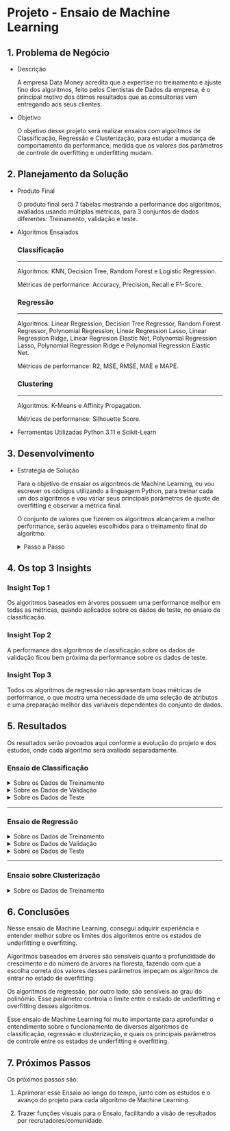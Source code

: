 # Projeto - Ensaio de Machine Learning

## 1. Problema de Negócio

  * Descrição
    
    A empresa Data Money acredita que a expertise no treinamento e ajuste fino dos algoritmos, feito pelos Cientistas de Dados da empresa, é o principal motivo dos ótimos resultados que as consultorias vem entregando aos seus clientes.

  * Objetivo

    O objetivo desse projeto será realizar ensaios com algoritmos de Classificação, Regressão e Clusterização, para estudar a mudança de comportamento da performance, medida que os valores dos parâmetros de controle de overfitting e underfitting mudam.

## 2. Planejamento da Solução

 * Produto Final

    O produto final será 7 tabelas mostrando a performance dos algoritmos, avaliados usando múltiplas métricas, para 3 conjuntos de dados diferentes: Treinamento, validação e teste.

 * Algoritmos Ensaiados

   ### Classificação
   ---
   Algoritmos: KNN, Decision Tree, Random Forest e Logistic Regression.

   Métricas de performance: Accuracy, Precision, Recall e F1-Score.

   ### Regressão
   ---
   Algoritmos: Linear Regression, Decision Tree Regressor, Random Forest Regressor, Polynomial Regression, Linear Regression Lasso, Linear Regression Ridge, Linear Regresion Elastic Net, Polynomial Regression Lasso, Polynomial Regression Ridge e Polynomial Regression Elastic Net.

   Métricas de performance: R2, MSE, RMSE, MAE e MAPE.

   ### Clustering
   ---
   Algoritmos: K-Means e Affinity Propagation.

   Métricas de performance: Silhouette Score.

* Ferramentas Utilizadas
  Python 3.11 e Scikit-Learn

## 3. Desenvolvimento
* Estratégia de Solução
  
  Para o objetivo de ensaiar os algoritmos de Machine Learning, eu vou escrever os códigos utilizando a linguagem Python, para treinar cada um dos algoritmos e vou variar seus principais parâmetros de ajuste de overfitting e observar a métrica final.

  O conjunto de valores que fizerem os algoritmos alcançarem a melhor performance, serão aqueles escolhidos para o treinamento final do algoritmo.

  <details>
  <summary>Passo a Passo</summary>
   Passo 1 -> Divisão dos dados em treino, teste e validação.


   Passo 2 -> Treinamento dos algoritmos com os dados de treinamento, utilizando os parâmetros “default”.
  
   Passo 3 -> Medir a performance dos algoritmos treinados com o parâmetro default, utilizando o conjunto de dados de treinamento.
  
   Passo 4 -> Medir a performance dos algoritmos treinados com o parâmetro “default”, utilizando o conjunto de dados de validação.
  
   Passo 5 -> Alternar os valores dos principais parâmetros que controlam o overfitting do algoritmo até encontrar o conjunto de parâmetros apresente a melhor performance dos algoritmos.
  
   Passo 6 -> Unir os dados de treinamento e validação
  
   Passo 7 -> Retreinar o algoritmo com a união dos dados de treinamento e validação, utilizando os melhores valores para os parâmetros de controle do algoritmo.
  
   Passo 8 -> Medir a performance dos algoritmos treinados com os melhores parâmetro, utilizando o conjunto de dados de teste.
  
   Passo 9 -> Avaliar os ensaios e anotar os 3 principais Insights que se destacaram.
  </details>

## 4. Os top 3 Insights

### Insight Top 1
Os algoritmos baseados em árvores possuem uma performance melhor em todas as métricas, quando aplicados sobre os dados de teste, no ensaio de classificação.

### Insight Top 2
A performance dos algoritmos de classificação sobre os dados de validação ficou bem próxima da performance sobre os dados de teste.

### Insight Top 3
Todos os algoritmos de regressão não apresentam boas métricas de performance, o que mostra uma necessidade de uma seleção de atributos e uma preparação melhor das variáveis dependentes do conjunto de dados.

## 5. Resultados
Os resultados serão povoados aqui conforme a evolução do projeto e dos estudos, onde cada algoritmo será avaliado separadamente.

### Ensaio de Classificação
<details>
  <summary>Sobre os Dados de Treinamento</summary>
  
  | Algorithm            | Accuracy | Precision | Recall  | F1_score |
  |----------------------|----------|-----------|---------|----------|
  | KNN                  | x | x  | x|      x    |x
  | Decision Tree        | x | x  | x|          |
  | Random Forest        | x | x
</details>

<details>
  <summary>Sobre os Dados de Validação</summary>
  
  | Algorithm            | Accuracy | Precision | Recall  | F1_score |
  |----------------------|----------|-----------|---------|----------|
  | KNN                  | x | x  | x|      x    |x
  | Decision Tree        | x | x  | x|          |
  | Random Forest        | x | x
</details>

<details>
  <summary>Sobre os Dados de Teste</summary>
  
  | Algorithm            | Accuracy | Precision | Recall  | F1_score |
  |----------------------|----------|-----------|---------|----------|
  | KNN                  | x | x  | x|      x    |x
  | Decision Tree        | x | x  | x|          |
  | Random Forest        | x | x
</details>

---

### Ensaio de Regressão
<details>
  <summary>Sobre os Dados de Treinamento</summary>
  
  | Algorithm                        | R2        | MSE       | RMSE      | MAE       | MAPE      |
  |----------------------------------|-----------|-----------|-----------|-----------|-----------|
  | Baseline                         | x  | x| x | x |           |
  | Linear Regression                | x  | x| x | x |           |
  | Decision Tree                    | x  | x| x | x |           |
  | Random Forest                    | x  | x | x  | x  |           |
  | Polynomial Regression            | x  | x| x | x |           |
  | Linear Regression Lasso           | x  | x| x | x |           |
  | Linear Regression Ridge           | x  | x|x | x |           |
  | Linear Regression Elastic Net     | x  | x| x | x |           |
  | Polynomial Regression Lasso       | x  | x| x | x |           |
  | Polynomial Regression Ridge       | x  | x| x | x |           |
  | Polynomial Regression Elastic Net | x  | x| x | x |           |
  
</details>

<details>
  <summary>Sobre os Dados de Validação</summary>
  
  | Algorithm                        | R2        | MSE       | RMSE      | MAE       | MAPE      |
  |----------------------------------|-----------|-----------|-----------|-----------|-----------|
  | Baseline                         | x  | x| x | x |           |
  | Linear Regression                | x  | x| x | x |           |
  | Decision Tree                    | x  | x| x | x |           |
  | Random Forest                    | x  | x | x  | x  |           |
  | Polynomial Regression            | x  | x| x | x |           |
  | Linear Regression Lasso           | x  | x| x | x |           |
  | Linear Regression Ridge           | x  | x|x | x |           |
  | Linear Regression Elastic Net     | x  | x| x | x |           |
  | Polynomial Regression Lasso       | x  | x| x | x |           |
  | Polynomial Regression Ridge       | x  | x| x | x |           |
  | Polynomial Regression Elastic Net | x  | x| x | x |           |
  
</details>

<details>
  <summary>Sobre os Dados de Teste</summary>
  
  | Algorithm                        | R2        | MSE       | RMSE      | MAE       | MAPE      |
  |----------------------------------|-----------|-----------|-----------|-----------|-----------|
  | Baseline                         | x  | x| x | x |           |
  | Linear Regression                | x  | x| x | x |           |
  | Decision Tree                    | x  | x| x | x |           |
  | Random Forest                    | x  | x | x  | x  |           |
  | Polynomial Regression            | x  | x| x | x |           |
  | Linear Regression Lasso           | x  | x| x | x |           |
  | Linear Regression Ridge           | x  | x|x | x |           |
  | Linear Regression Elastic Net     | x  | x| x | x |           |
  | Polynomial Regression Lasso       | x  | x| x | x |           |
  | Polynomial Regression Ridge       | x  | x| x | x |           |
  | Polynomial Regression Elastic Net | x  | x| x | x |           |
  
</details>

---

### Ensaio sobre Clusterização

<details>
  <summary>Sobre os Dados de Treinamento</summary>
  
  | Algorithm             | Clusters | Silhouette Score |
  |-----------------------|----------|------------------|
  | KMeans                | x       |                  |
  | AffinityPropagation   | x       |                  |
  
</details>


## 6. Conclusões
  Nesse ensaio de Machine Learning, consegui adquirir experiência e entender melhor sobre os limites dos algoritmos entre os estados de underfitting e overfitting.

  Algoritmos baseados em árvores são sensíveis quanto a profundidade do crescimento e do número de árvores na floresta, fazendo com que a escolha correta dos valores desses parâmetros impeçam os algoritmos de entrar no estado de overfitting.

  Os algoritmos de regressão, por outro lado, são sensíveis ao grau do polinômio. Esse parâmetro controla o limite entre o estado de underfitting e overfitting desses algoritmos.

  Esse ensaio de Machine Learning foi muito importante para aprofundar o entendimento sobre o funcionamento de diversos algoritmos de classificação, regressão e clusterização, e quais os principais parâmetros de controle entre os estados de underfitting e overfitting.

## 7. Próximos Passos
  Os próximos passos são: 
  1. Aprimorar esse Ensaio ao longo do tempo, junto com os estudos e o avanço do projeto para cada algoritmo de Machine Learning.

  2. Trazer funções visuais para o Ensaio, facilitando a visão de resultados por recrutadores/comunidade.
